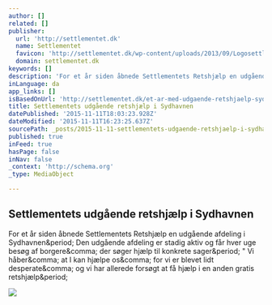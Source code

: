 ```yaml
---
author: []
related: []
publisher:
  url: 'http://settlementet.dk'
  name: Settlementet
  favicon: 'http://settlementet.dk/wp-content/uploads/2013/09/Logosettlementetsmaller_cropped_edited-11.jpg'
  domain: settlementet.dk
keywords: []
description: 'For et år siden åbnede Settlementets Retshjælp en udgående afdeling i Sydhavnen. Den udgående afdeling er stadig aktiv og får hver uge besøg af borgere, der søger hjælp til konkrete sager. " Vi håber, at I kan hjælpe os, for vi er blevet lidt desperate, og vi har allerede forsøgt at få hjælp i en anden gratis retshjælp.'
inLanguage: da
app_links: []
isBasedOnUrl: 'http://settlementet.dk/et-ar-med-udgaende-retshjaelp-sydhavnen/'
title: Settlementets udgående retshjælp i Sydhavnen
datePublished: '2015-11-11T18:03:23.928Z'
dateModified: '2015-11-11T16:23:25.637Z'
sourcePath: _posts/2015-11-11-settlementets-udgaende-retshjaelp-i-sydhavnen.md
published: true
inFeed: true
hasPage: false
inNav: false
_context: 'http://schema.org'
_type: MediaObject

---
```

<article style=""><h1>Settlementets udgående retshjælp i Sydhavnen</h1><p>For et år siden åbnede Settlementets Retshjælp en udgående afdeling i Sydhavnen&amp;period; Den udgående afdeling er stadig aktiv og får hver uge besøg af borgere&amp;comma; der søger hjælp til konkrete sager&amp;period; " Vi håber&amp;comma; at I kan hjælpe os&amp;comma; for vi er blevet lidt desperate&amp;comma; og vi har allerede forsøgt at få hjælp i en anden gratis retshjælp&amp;period;</p><img src="http://settlementet.dk/wp-content/uploads/2015/01/sydhavnscompagniet.jpg" /></article>